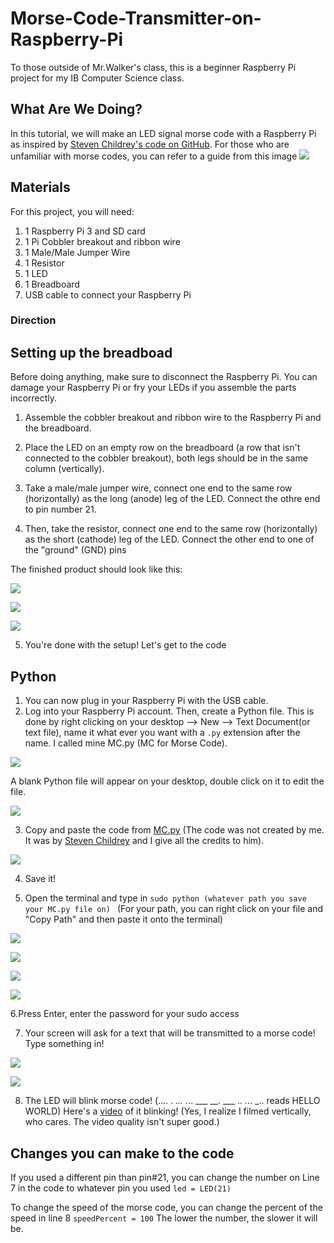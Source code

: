# Morse-Code-Transmitter-on-Raspberry-Pi

To those outside of Mr.Walker's class, this is a beginner Raspberry Pi project for my IB Computer Science class.

## What Are We Doing?
In this tutorial, we will make an LED signal morse code with a Raspberry Pi as inspired by [Steven Childrey's code on GitHub](https://github.com/Stevenchi36/LED-Morse-Code-for-Raspberry-Pi/blob/master/README.md). For those who are unfamiliar with morse codes, you can refer to a guide from this image ![](https://github.com/annahothai/Morse-Code-Transmitter-on-Raspberry-Pi/blob/master/Morse%20Code%20Guide.png)

## Materials
For this project, you will need:
1. 1 Raspberry Pi 3 and SD card
2. 1 Pi Cobbler breakout and ribbon wire
3. 1 Male/Male Jumper Wire
4. 1 Resistor
5. 1 LED
6. 1 Breadboard
7. USB cable to connect your Raspberry Pi

### Direction
## Setting up the breadboad
Before doing anything, make sure to disconnect the Raspberry Pi. You can damage your Raspberry Pi or fry your LEDs if you assemble the parts incorrectly. 

1. Assemble the cobbler breakout and ribbon wire to the Raspberry Pi and the breadboard.
 
2. Place the LED on an empty row on the breadboard (a row that isn't connected to the cobbler breakout), both legs should be in the same column (vertically).

3. Take a male/male jumper wire, connect one end to the same row (horizontally) as the long (anode) leg of the LED. Connect the othre end to pin number 21. 

4. Then, take the resistor, connect one end to the same row (horizontally) as the short (cathode) leg of the LED. Connect the other end to one of the "ground" (GND) pins 

The finished product should look like this: 

![](https://github.com/annahothai/Morse-Code-Transmitter-on-Raspberry-Pi/blob/master/Set%20Up%20Image/setup5.jpg)

![](https://github.com/annahothai/Morse-Code-Transmitter-on-Raspberry-Pi/blob/master/Set%20Up%20Image/setup4.jpg)

![](https://github.com/annahothai/Morse-Code-Transmitter-on-Raspberry-Pi/blob/master/Set%20Up%20Image/setup3.jpg)

5. You're done with the setup! Let's get to the code
 
 
 ## Python
 1. You can now plug in your Raspberry Pi with the USB cable.
 2. Log into your Raspberry Pi account. Then, create a Python file. This is done by right clicking on your desktop --> New --> Text Document(or text file), name it what ever you want with a ```.py``` extension after the name. I called mine MC.py (MC for Morse Code).
 
 ![](https://github.com/annahothai/Morse-Code-Transmitter-on-Raspberry-Pi/blob/master/Python%20Scripting%20Images/Python2.png)
 
 A blank Python file will appear on your desktop, double click on it to edit the file.
 
 ![](https://github.com/annahothai/Morse-Code-Transmitter-on-Raspberry-Pi/blob/master/Python%20Scripting%20Images/Pyhon1.PNG)
 
 3. Copy and paste the code from [MC.py](https://github.com/annahothai/Morse-Code-Transmitter-on-Raspberry-Pi/blob/master/MC.py)
 (The code was not created by me. It was by [Steven Childrey](https://github.com/Stevenchi36/LED-Morse-Code-for-Raspberry-Pi) and I give all the credits to him).
 
 ![](https://github.com/annahothai/Morse-Code-Transmitter-on-Raspberry-Pi/blob/master/Python%20Scripting%20Images/Python3.png)
 
4. Save it!
 
5. Open the terminal and type in
 ```sudo python (whatever path you save your MC.py file on) ``` 
(For your path, you can right click on your file and "Copy Path" and then paste it onto the terminal)
 
 ![](https://github.com/annahothai/Morse-Code-Transmitter-on-Raspberry-Pi/blob/master/Python%20Scripting%20Images/Python4.jpg)
 
 ![](https://github.com/annahothai/Morse-Code-Transmitter-on-Raspberry-Pi/blob/master/Python%20Scripting%20Images/Python5.jpg)
 
 ![](https://github.com/annahothai/Morse-Code-Transmitter-on-Raspberry-Pi/blob/master/Python%20Scripting%20Images/Python6.jpg)
 
 ![](https://github.com/annahothai/Morse-Code-Transmitter-on-Raspberry-Pi/blob/master/Python%20Scripting%20Images/Python7.jpg)
 
6.Press Enter, enter the password for your sudo access
 
7. Your screen will ask for a text that will be transmitted to a morse code! Type something in!

 ![](https://github.com/annahothai/Morse-Code-Transmitter-on-Raspberry-Pi/blob/master/Python%20Scripting%20Images/Python8.jpg)
 
 ![](https://github.com/annahothai/Morse-Code-Transmitter-on-Raspberry-Pi/blob/master/Python%20Scripting%20Images/Python9.jpg) 
 
 8.  The LED will blink morse code! (.... . ._.. ._.. ___ __. ___ ._. ._.. _.. reads HELLO WORLD)
 Here's a [video](https://youtu.be/c72rko-nqZQ) of it blinking! (Yes, I realize I filmed vertically, who cares. The video quality isn't super good.) 
 
 
 ## Changes you can make to the code
If you used a different pin than pin#21, you can change the number on Line 7 in the code to whatever pin you used
```led = LED(21)```

To change the speed of the morse code, you can change the percent of the speed in line 8
```speedPercent = 100```
The lower the number, the slower it will be.
